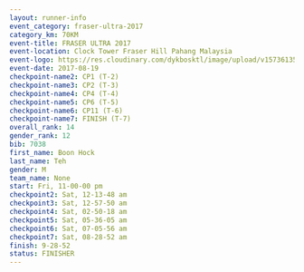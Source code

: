 ```yaml
---
layout: runner-info 
event_category: fraser-ultra-2017 
category_km: 70KM 
event-title: FRASER ULTRA 2017 
event-location: Clock Tower Fraser Hill Pahang Malaysia 
event-logo: https://res.cloudinary.com/dykbosktl/image/upload/v1573613535/Logo/logo_mfst7w.jpg 
event-date: 2017-08-19 
checkpoint-name2: CP1 (T-2) 
checkpoint-name3: CP2 (T-3) 
checkpoint-name4: CP4 (T-4) 
checkpoint-name5: CP6 (T-5) 
checkpoint-name6: CP11 (T-6) 
checkpoint-name7: FINISH (T-7) 
overall_rank: 14
gender_rank: 12
bib: 7038
first_name: Boon Hock
last_name: Teh
gender: M
team_name: None
start: Fri, 11-00-00 pm
checkpoint2: Sat, 12-13-48 am
checkpoint3: Sat, 12-57-50 am
checkpoint4: Sat, 02-50-18 am
checkpoint5: Sat, 05-36-05 am
checkpoint6: Sat, 07-05-56 am
checkpoint7: Sat, 08-28-52 am
finish: 9-28-52
status: FINISHER
---
```

